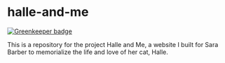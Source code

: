 # halle-and-me

[![Greenkeeper badge](https://badges.greenkeeper.io/esalling23/halle-and-me.svg)](https://greenkeeper.io/)

This is a repository for the project Halle and Me, a website I built for Sara Barber to memorialize the life and love of her cat, Halle. 

